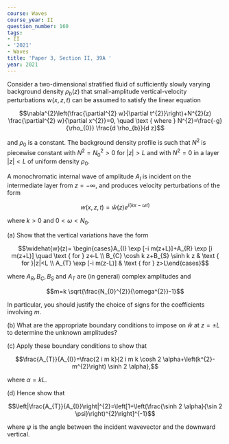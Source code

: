 ```yaml
---
course: Waves
course_year: II
question_number: 160
tags:
- II
- '2021'
- Waves
title: 'Paper 3, Section II, 39A '
year: 2021
---
```




Consider a two-dimensional stratified fluid of sufficiently slowly varying background density $\rho_{b}(z)$ that small-amplitude vertical-velocity perturbations $w(x, z, t)$ can be assumed to satisfy the linear equation

$$\nabla^{2}\left(\frac{\partial^{2} w}{\partial t^{2}}\right)+N^{2}(z) \frac{\partial^{2} w}{\partial x^{2}}=0, \quad \text { where } N^{2}=\frac{-g}{\rho_{0}} \frac{d \rho_{b}}{d z}$$

and $\rho_{0}$ is a constant. The background density profile is such that $N^{2}$ is piecewise constant with $N^{2}=N_{0}^{2}>0$ for $|z|>L$ and with $N^{2}=0$ in a layer $|z|<L$ of uniform density $\rho_{0}$.

A monochromatic internal wave of amplitude $A_{I}$ is incident on the intermediate layer from $z=-\infty$, and produces velocity perturbations of the form

$$w(x, z, t)=\widehat{w}(z) e^{i(k x-\omega t)}$$

where $k>0$ and $0<\omega<N_{0}$.

(a) Show that the vertical variations have the form

$$\widehat{w}(z)= \begin{cases}A_{I} \exp [-i m(z+L)]+A_{R} \exp [i m(z+L)] \quad \text { for } z<-L \\ B_{C} \cosh k z+B_{S} \sinh k z & \text { for }|z|<L \\ A_{T} \exp [-i m(z-L)] & \text { for } z>L\end{cases}$$

where $A_{R}, B_{C}, B_{S}$ and $A_{T}$ are (in general) complex amplitudes and

$$m=k \sqrt{\frac{N_{0}^{2}}{\omega^{2}}-1}$$

In particular, you should justify the choice of signs for the coefficients involving $m$.

(b) What are the appropriate boundary conditions to impose on $\widehat{w}$ at $z=\pm L$ to determine the unknown amplitudes?

(c) Apply these boundary conditions to show that

$$\frac{A_{T}}{A_{I}}=\frac{2 i m k}{2 i m k \cosh 2 \alpha+\left(k^{2}-m^{2}\right) \sinh 2 \alpha},$$

where $\alpha=k L$.

(d) Hence show that

$$\left|\frac{A_{T}}{A_{I}}\right|^{2}=\left[1+\left(\frac{\sinh 2 \alpha}{\sin 2 \psi}\right)^{2}\right]^{-1}$$

where $\psi$ is the angle between the incident wavevector and the downward vertical.